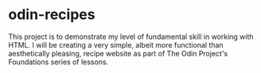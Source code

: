 # odin-recipes

This project is to demonstrate my level of fundamental skill in working with HTML. I will be creating a very simple, albeit more functional than aesthetically pleasing, recipe website as part of The Odin Project's Foundations series of lessons.
